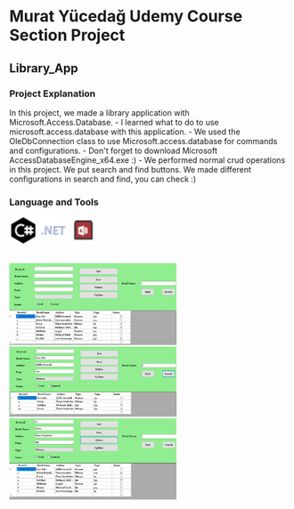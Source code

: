 # Murat Yücedağ Udemy Course Section Project 
## Library_App

<h3>Project Explanation</h3>
In this project, we made a library application with Microsoft.Access.Database.
- I learned what to do to use microsoft.access.database with this application.
- We used the OleDbConnection class to use Microsoft.access.database for commands and configurations.
- Don't forget to download Microsoft AccessDatabaseEngine_x64.exe :)
- We performed normal crud operations in this project. We put search and find buttons. We made different configurations in search and find, you can check :)

<h3>Language and Tools</h3>
<p>
  <a target="_blank"  rel="noreferrer">   
  <img
  src="Library_App\assets\c_sharp_icon.png"
  alt="C#"
  width="50"  height="50"> 
  </a>
  <a target="_blank"  rel="noreferrer"> 
  <img
  src="Library_App\assets\net_icon.png"
  alt="C#"
  width="50"  height="50">
    </a>
  <a target="_blank"  rel="noreferrer"> 
  <img
  src="Library_App\assets\library_microsoft_icon.png"
  alt="C#"
  width="50"  height="50">
    </a>
</p>

<br>
  <img
  src="Library_App\assets\1.jpeg"
  alt="Library_App"
  style="display: inline-block; margin: 0 auto; max-width: 300px">
  <br>
  <img
  src="Library_App\assets\2.jpeg"
  alt="Library_App"
  style="display: inline-block; margin: 0 auto; max-width: 300px">
  <br>
  <img
  src="Library_App\assets\3.jpeg"
  alt="Library_App"
  style="display: inline-block; margin: 0 auto; max-width: 300px">
 
